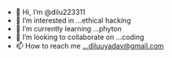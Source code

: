 - 👋 Hi, I’m @dilu223311
- 👀 I’m interested in ...ethical hacking
- 🌱 I’m currently learning ...phyton
- 💞️ I’m looking to collaborate on ...coding
- 📫 How to reach me ...diluuyadav@gmail.com

<!---
dilu223311/dilu223311 is a ✨ special ✨ repository because its `README.md` (this file) appears on your GitHub profile.
You can click the Preview link to take a look at your changes.
--->
